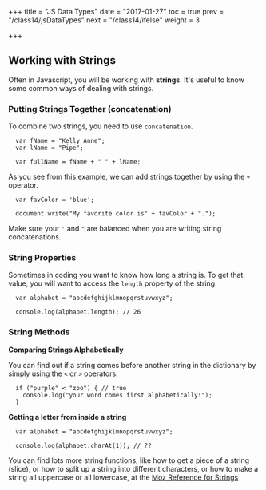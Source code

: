 +++
title = "JS Data Types"
date = "2017-01-27"
toc = true
prev = "/class14/jsDataTypes"
next = "/class14/ifelse"
weight = 3

+++

## Working with Strings

Often in Javascript, you will be working with **strings**.  It's useful to know some common ways of dealing with strings.

### Putting Strings Together (concatenation)

To combine two strings, you need to use `concatenation`.

```
  var fName = "Kelly Anne";
  var lName = "Pipe";
  
  var fullName = fName + " " + lName;
```

As you see from this example, we can add strings together by using the `+` operator.

```
  var favColor = 'blue';
  
  document.write("My favorite color is" + favColor + ".");
```

Make sure your `'` and `"` are balanced when you are writing string concatenations.

### String Properties

Sometimes in coding you want to know how long a string is.  To get that value, you will want to access the `length` property of the string.

```
  var alphabet = "abcdefghijklmnopqrstuvwxyz";
  
  console.log(alphabet.length); // 26
```


### String Methods

**Comparing Strings Alphabetically**

You can find out if a string comes before another string in the dictionary by simply using the `<` or `>` operators.

```
  if ("purple" < "zoo") { // true
    console.log("your word comes first alphabetically!");
  }
```

**Getting a letter from inside a string**

```
  var alphabet = "abcdefghijklmnopqrstuvwxyz";
  
  console.log(alphabet.charAt(1)); // ??
```

You can find lots more string functions, like how to get a piece of a string (slice), or how to split up a string into different characters, or how to make a string all uppercase or all lowercase, at the [Moz Reference for Strings](https://developer.mozilla.org/en-US/docs/Web/JavaScript/Reference/Global_Objects/String)